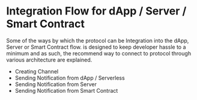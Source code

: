 # Integration Flow for dApp / Server / Smart Contract

Some of the ways by which the protocol can be Integration into the dApp, Server or Smart Contract flow. is designed to keep developer hassle to a minimum and as such, the recommend way to connect to protocol through various architecture are explained. 

* Creating Channel
* Sending Notification from dApp / Serverless
* Sending Notification from Server
* Sending Notification from Smart Contract



